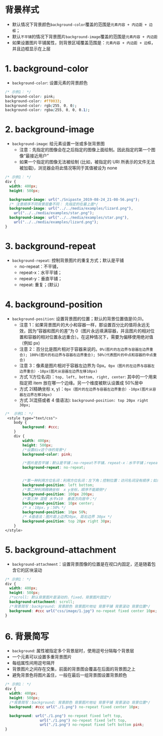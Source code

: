 # 背景样式

- 默认情况下背景颜色`background-color`覆盖的范围是`元素内容 + 内边距 + 边框`；
- 默认`不平铺`的情况下背景图片`background-image`覆盖的范围是`元素内容 + 内边距`
- 如果设置图片平铺属性，则背景区域覆盖范围是：`元素内容 + 内边距 + 边框`，并且边框显示在上层

# 1. background-color

- `background-color`: 设置元素的背景颜色

```css
/* 示例1： */
background-color: pink;
background-color: #ff0033;
background-color: rgb(255, 0, 0);
background-color: rgba(255, 0, 0, 0.1);
```

# 2. background-image

- `background-image`: 给元素设置一张或多张背景图
  - 注意：先指定的图像会在之后指定的图像上面绘制。因此指定的第一个图像“最接近用户”
  - 如果一个指定的图像无法被绘制 (比如，被指定的 URI 所表示的文件无法被加载)，浏览器会将此情况等同于其值被设为 none

```css
/* 示例1： */
div {
  width: 400px;
  height: 500px;

  background-image: url("./Snipaste_2019-08-24_21-08-56.png");
  /* 注意顺序不同背景层叠不同： 先指定的在最上面*/
  background-image: url("../../media/examples/lizard.png"),
    url("../../media/examples/star.png");
  background-image: url("../../media/examples/star.png"),
    url("../../media/examples/lizard.png");
}
```

# 3. background-repeat

- `background-repeat`: 控制背景图片的重复方式；默认是平铺
  - no-repeat：不平铺，
  - repeat-x：水平平铺；
  - repeat-y：垂直平铺；
  - repeat: 重复；(默认)

# 4. background-position

- `background-position`: 设置背景图的位置；默认的背景位置值是(0,0)。
  - 注意 1：如果背景图片的大小和容器一样，那设置百分比的值将永远无效，因为“容器和图片的差”为 0（图片永远填满容器，并且图片的相对位置和容器的相对位置永远重合）。在这种情况下，需要为偏移使用绝对值（例如 px)
  - 注意 2：百分比是图片相对于容器来说的。`0%(图片的左边界与容器左边界重合); 100%(图片的右边界与容器右边界重合); 50%(代表图片的中点和容器的中点重合)`
  - 注意 3：像素是图片相对于容器左边界为 0px。`0px（图片的左边界与容器左边界重合）-10px(图片从容器左边界左移10px)`
  - 方式 1(方位名词)：`top, left, bottom, right, center`: 其中的一个用来指定把 item 放在哪一个边缘。另一个维度被默认设置成 50%居中
  - 方式 2(精确坐标 x, y)：`0px（图片的左边界与容器左边界重合）-10px(图片从容器左边界左移10px)`
  - 方式 3(混搭或者 4 值语法): `background-position: top 20px right 30px;`

```css
/*  示例1： */
 <style type="text/css">
    body {
        background: #ccc;
    }
    div {
        width: 400px;
        height: 500px;
        /*设置div这个块的背景*/
        background-color: pink;

        /*图片是否平铺：默认是平铺；no-repeat不平铺，repeat-x：水平平铺；repeat-y：垂直平铺*/
        background-repeat: no-repeat;


        /*第一种利用方位名词：利用方位名词：左下角；控制位置：访问名词没有顺序；如果只写一个方位名词另一个则默认center*/
        background-position: left bottom;
        /*第二种利用精确坐标  x y坐标，顺序不能颠倒*/
        background-position: 100px 200px;
        /*第三种 混搭 水平x10  垂直方向居中；*/
        background-position: 10px center;
        /* x：10px，y：50% */
        background-position: 10px 50%;
        /* 4值语法：图片距上边界20px, 距右边界 30px */
        background-position: top 20px right 30px;
    }
</style>
```

# 5. background-attachment

- `background-attachment`：设置背景图像的位置是在视口内固定，还是随着包含它的区块滚动

```css
/* 示例1： */
div {
  width: 400px;
  height: 500px;
  /*scroll: 默认背景图片是滚动的，fixed，背景图片固定*/
  background-attachment: scroll;
  /*背景简写：background: 背景颜色 背景图片地址 背景平铺 背景滚动 背景位置*/
  background: #ccc url("css/image/1.jpg") no-repeat fixed center 10px;
}
```

# 6. 背景简写

- `background`: 属性被指定多个背景层时，使用逗号分隔每个背景层
- 一个元素可以设置多重背景图片
- 每组属性间用逗号隔开
- 背景图片之间存在交集，前面的背景图会覆盖在后面的背景图之上
- 避免背景色将图片盖住，一般在最后一组背景图设置背景颜色

```css
/* 示例1： */
div {
  width: 400px;
  height: 500px;
  /*背景简写：background: 背景颜色 背景图片地址 背景平铺 背景滚动 背景位置*/
  background: #ccc url("./1.png") no-repeat fixed center 10px;

  background: url("./1.png") no-repeat fixed left top,
                url("./1.png") no-repeat fixed left top,
                url("./1.png") no-repeat fixed left bottom pink;
}
```


